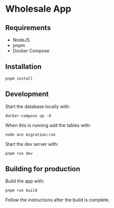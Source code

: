 # Wholesale App

## Requirements

- NodeJS
- pnpm
- Docker Compose

## Installation

```
pnpm install
```

## Development

Start the database locally with:

```
docker-compose up -d
```

When this is running add the tables with:

```
node ace migration:run
```

Start the dev server with:

```
pnpm run dev
```

## Building for production

Build the app with:

```
pnpm run build
```

Follow the instructions after the build is complete.
